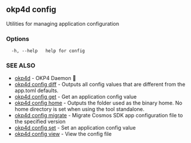 ## okp4d config

Utilities for managing application configuration

### Options

```
  -h, --help   help for config
```

### SEE ALSO

* [okp4d](okp4d.md)	 - OKP4 Daemon 👹
* [okp4d config diff](okp4d_config_diff.md)	 - Outputs all config values that are different from the app.toml defaults.
* [okp4d config get](okp4d_config_get.md)	 - Get an application config value
* [okp4d config home](okp4d_config_home.md)	 - Outputs the folder used as the binary home. No home directory is set when using the tool standalone.
* [okp4d config migrate](okp4d_config_migrate.md)	 - Migrate Cosmos SDK app configuration file to the specified version
* [okp4d config set](okp4d_config_set.md)	 - Set an application config value
* [okp4d config view](okp4d_config_view.md)	 - View the config file
